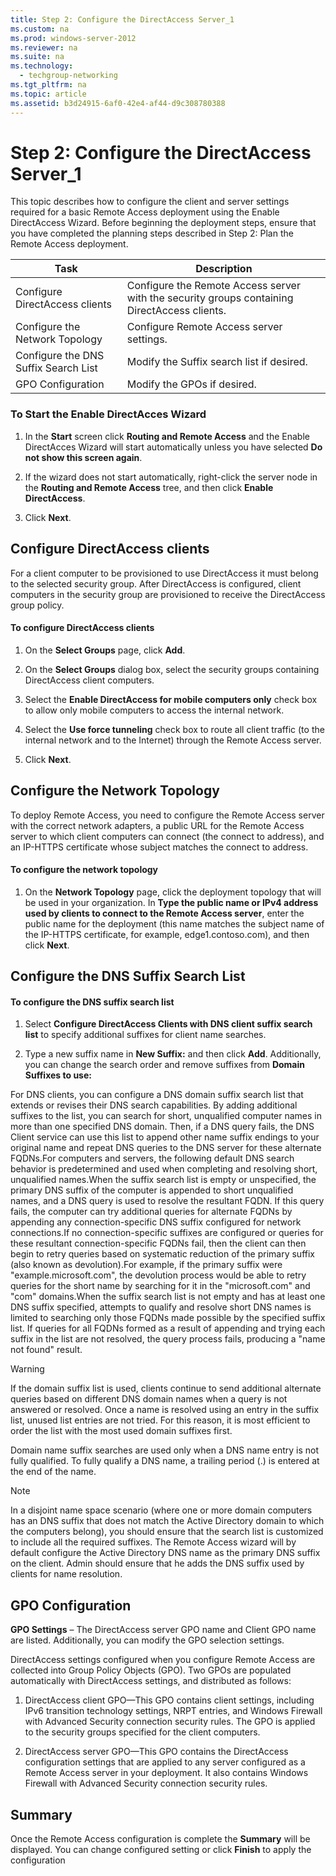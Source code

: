 ```yaml
---
title: Step 2: Configure the DirectAccess Server_1
ms.custom: na
ms.prod: windows-server-2012
ms.reviewer: na
ms.suite: na
ms.technology: 
  - techgroup-networking
ms.tgt_pltfrm: na
ms.topic: article
ms.assetid: b3d24915-6af0-42e4-af44-d9c308780388
---
```

# Step 2: Configure the DirectAccess Server_1
This topic describes how to configure the client and server settings required for a basic Remote Access deployment using the Enable DirectAccess Wizard. Before beginning the deployment steps, ensure that you have completed the planning steps described in Step 2: Plan the Remote Access deployment.  
  
|Task|Description|  
|--------|---------------|  
|Configure DirectAccess clients|Configure the Remote Access server with the security groups containing DirectAccess clients.|  
|Configure the Network Topology|Configure Remote Access server settings.|  
|Configure the DNS Suffix Search List|Modify the Suffix search list if desired.|  
|GPO Configuration|Modify the GPOs if desired.|  
  
### To Start the Enable DirectAcces Wizard  
  
1.  In the **Start** screen click **Routing and Remote Access** and the Enable DirectAcces Wizard will start automatically unless you have selected **Do not show this screen again**.  
  
2.  If the wizard does not start automatically, right\-click the server node in the **Routing and Remote Access** tree, and then click **Enable DirectAccess**.  
  
3.  Click **Next**.  
  
## <a name="BKMK_Clients"></a>Configure DirectAccess clients  
For a client computer to be provisioned to use DirectAccess it must belong to the selected security group. After DirectAccess is configured, client computers in the security group are provisioned to receive the DirectAccess group policy.  
  
#### To configure DirectAccess clients  
  
1.  On the **Select Groups** page, click **Add**.  
  
2.  On the **Select Groups** dialog box, select the security groups containing DirectAccess client computers.  
  
3.  Select the **Enable DirectAccess for mobile computers only** check box to allow only mobile computers to access the internal network.  
  
4.  Select the **Use force tunneling** check box to route all client traffic \(to the internal network and to the Internet\) through the Remote Access server.  
  
5.  Click **Next**.  
  
## <a name="BKMK_Server"></a>Configure the Network Topology  
To deploy Remote Access, you need to configure the Remote Access server with the correct network adapters, a public URL for the Remote Access server to which client computers can connect \(the connect to address\), and an IP\-HTTPS certificate whose subject matches the connect to address.  
  
#### To configure the network topology  
  
1.  On the **Network Topology** page, click the deployment topology that will be used in your organization. In **Type the public name or IPv4 address used by clients to connect to the Remote Access server**, enter the public name for the deployment \(this name matches the subject name of the IP\-HTTPS certificate, for example, edge1.contoso.com\), and then click **Next**.  
  
## <a name="BKMK_GPO"></a>Configure the DNS Suffix Search List  
  
#### To configure the DNS suffix search list  
  
1.  Select **Configure DirectAccess Clients with DNS client suffix search list** to specify additional suffixes for client name searches.  
  
2.  Type a new suffix name in **New Suffix:** and then click **Add**. Additionally, you can change the search order and remove suffixes from **Domain Suffixes to use:**  
  
For DNS clients, you can configure a DNS domain suffix search list that extends or revises their DNS search capabilities. By adding additional suffixes to the list, you can search for short, unqualified computer names in more than one specified DNS domain. Then, if a DNS query fails, the DNS Client service can use this list to append other name suffix endings to your original name and repeat DNS queries to the DNS server for these alternate FQDNs.For computers and servers, the following default DNS search behavior is predetermined and used when completing and resolving short, unqualified names.When the suffix search list is empty or unspecified, the primary DNS suffix of the computer is appended to short unqualified names, and a DNS query is used to resolve the resultant FQDN. If this query fails, the computer can try additional queries for alternate FQDNs by appending any connection\-specific DNS suffix configured for network connections.If no connection\-specific suffixes are configured or queries for these resultant connection\-specific FQDNs fail, then the client can then begin to retry queries based on systematic reduction of the primary suffix \(also known as devolution\).For example, if the primary suffix were "example.microsoft.com", the devolution process would be able to retry queries for the short name by searching for it in the "microsoft.com" and "com" domains.When the suffix search list is not empty and has at least one DNS suffix specified, attempts to qualify and resolve short DNS names is limited to searching only those FQDNs made possible by the specified suffix list. If queries for all FQDNs formed as a result of appending and trying each suffix in the list are not resolved, the query process fails, producing a "name not found" result.  
  
> [!WARNING]  
> If the domain suffix list is used, clients continue to send additional alternate queries based on different DNS domain names when a query is not answered or resolved. Once a name is resolved using an entry in the suffix list, unused list entries are not tried. For this reason, it is most efficient to order the list with the most used domain suffixes first.  
>   
> Domain name suffix searches are used only when a DNS name entry is not fully qualified. To fully qualify a DNS name, a trailing period \(.\) is entered at the end of the name.  
  
> [!NOTE]  
> In a disjoint name space scenario \(where one or more domain computers has an DNS suffix that does not match the Active Directory domain to which the computers belong\), you should ensure that the search list is customized to include all the required suffixes. The Remote Access wizard will by default configure the Active Directory DNS name as the primary DNS suffix on the client. Admin should ensure that he adds the DNS suffix used by clients for name resolution.  
  
## GPO Configuration  
**GPO Settings** – The DirectAccess server GPO name and Client GPO name are listed. Additionally, you can modify the GPO selection settings.  
  
DirectAccess settings configured when you configure Remote Access are collected into Group Policy Objects \(GPO\). Two GPOs are populated automatically with DirectAccess settings, and distributed as follows:  
  
1.  DirectAccess client GPO—This GPO contains client settings, including IPv6 transition technology settings, NRPT entries, and Windows Firewall with Advanced Security connection security rules. The GPO is applied to the security groups specified for the client computers.  
  
2.  DirectAccess server GPO—This GPO contains the DirectAccess configuration settings that are applied to any server configured as a Remote Access server in your deployment. It also contains Windows Firewall with Advanced Security connection security rules.  
  
## Summary  
Once the Remote Access configuration is complete the **Summary** will be displayed. You can change configured setting or click **Finish** to apply the configuration  
  
